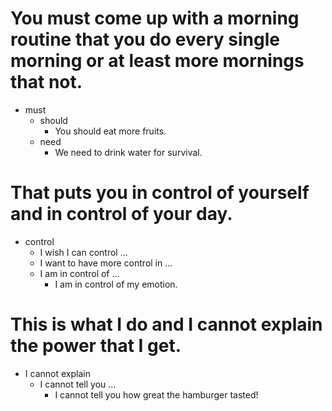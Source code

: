 # You must come up with a morning routine that you do every single morning or at least more mornings that not.
- must
  - should
    - You should eat more fruits.
  - need
    - We need to drink water for survival.

# That puts you in control of yourself and in control of your day.
- control
  - I wish I can control ...
  - I want to have more control in ...
  - I am in control of ...
    - I am in control of my emotion.

# This is what I do and I cannot explain the power that I get.
- I cannot explain
  - I cannot tell you ...
    - I cannot tell you how great the hamburger tasted!